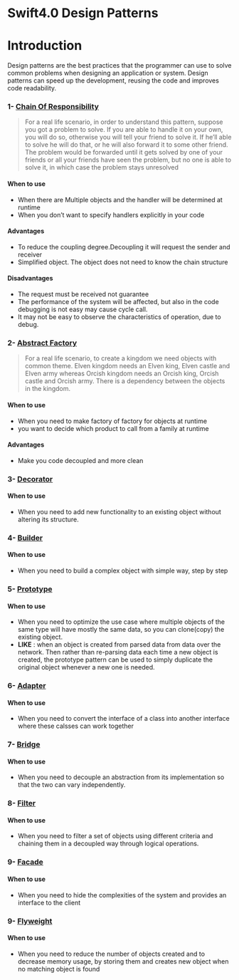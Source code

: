 # Swift4.0 Design Patterns

# Introduction
Design patterns are the best practices that the programmer can use to solve common problems when designing an application or system.
Design patterns can speed up the development, reusing the code and improves code readability.


### 1- [Chain Of Responsibility](https://github.com/deda9/SwiftDesignPatterns/tree/master/ChainOfResponsibility.playground)
>For a real life scenario, in order to understand this pattern, suppose you got a problem to solve. If you are able to handle it on your own, you will do so, otherwise you will tell your friend to solve it. If he’ll able to solve he will do that, or he will also forward it to some other friend. The problem would be forwarded until it gets solved by one of your friends or all your friends have seen the problem, but no one is able to solve it, in which case the problem stays unresolved

#### When to use
- When there are Multiple objects and the handler will be determined at runtime 
- When you don’t want to specify handlers explicitly in your code

#### Advantages
- To reduce the coupling degree.Decoupling it will request the sender and receiver
- Simplified object. The object does not need to know the chain structure

#### Disadvantages
- The request must be received not guarantee
- The performance of the system will be affected, but also in the code debugging is not easy may cause cycle call.
- It may not be easy to observe the characteristics of operation, due to debug.


### 2- [Abstract Factory](https://github.com/deda9/SwiftDesignPatterns/tree/master/AbstractFactory.playground)
>For a real life scenario, to create a kingdom we need objects with common theme. Elven kingdom needs an Elven king, Elven castle and Elven army whereas Orcish kingdom needs an Orcish king, Orcish castle and Orcish army. There is a dependency between the objects in the kingdom.


#### When to use
- When you need to make factory of factory for objects at runtime
- you want to decide which product to call from a family at runtime

#### Advantages
- Make you code decoupled and more clean


### 3- [Decorator](https://github.com/deda9/SwiftDesignPatterns/tree/master/Decorator.playground)

#### When to use
- When you need to add new functionality to an existing object without altering its structure. 


### 4- [Builder](https://github.com/deda9/SwiftDesignPatterns/tree/master/Builder.playground)

#### When to use
- When you need to build a complex object with simple way, step by step


### 5- [Prototype](https://github.com/deda9/SwiftDesignPatterns/tree/master/Prototype.playground)

#### When to use
- When you need to optimize the use case where multiple objects of the same type will have mostly the same data, so you can clone(copy) the existing object.
- **LIKE** : when an object is created from parsed data from data over the network. Then rather than re-parsing data each time a new object is created, the prototype pattern can be used to simply duplicate the original object whenever a new one is needed.


### 6- [Adapter](https://github.com/deda9/SwiftDesignPatterns/tree/master/Adapter.playground)

#### When to use
- When you need to convert the interface of a class into another interface where these calsses can work together


### 7- [Bridge](https://github.com/deda9/SwiftDesignPatterns/tree/master/Bridge.playground)

#### When to use
- When you need to decouple an abstraction from its implementation so that the two can vary independently.


### 8- [Filter](https://github.com/deda9/SwiftDesignPatterns/tree/master/Filter.playground)

#### When to use
- When you need to filter a set of objects using different criteria and chaining them in a decoupled way through logical operations.


### 9- [Facade](https://github.com/deda9/SwiftDesignPatterns/tree/master/Facade.playground)

#### When to use
- When you need to hide the complexities of the system and provides an interface to the client


### 9- [Flyweight](https://github.com/deda9/SwiftDesignPatterns/tree/master/Flyweight.playground)

#### When to use
- When you need to reduce the number of objects created and to decrease memory usage, by storing them and creates new object when no matching object is found




